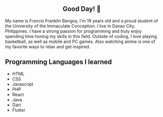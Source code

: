 <h2 align="center">
  Good Day! 👋
</h2>

<!-- **FrancisB143/FrancisB143** is a ✨ _special_ ✨ repository because its `README.md` (this file) appears on your GitHub profile. -->

My name is Francis Franklin Bangoy, I'm 19 years old and a proud student of the University of the Immaculate Conception. I live in Davao City, Philippines. I have a strong passion for programming and truly enjoy spending time honing my skills in this field. Outside of coding, I love playing basketball, as well as mobile and PC games. Also watching anime is one of my favorite ways to relax and get inspired.

## Programming Languages I learned
* HTML
* CSS
* Javascript
* PHP
* React
* Java
* Dart
* Flutter
